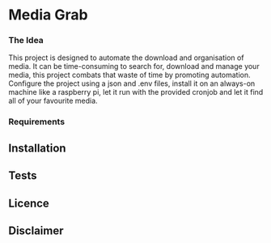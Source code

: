 Media Grab
========

### The Idea ###

This project is designed to automate the download and organisation of media. It can be time-consuming to search for, download and manage your media, this project combats that waste of time by promoting automation. Configure the project using a json and .env files, install it on an always-on machine like a raspberry pi, let it run with the provided cronjob and let it find all of your favourite media.

### Requirements ### 

## Installation



## Tests


## Licence


## Disclaimer